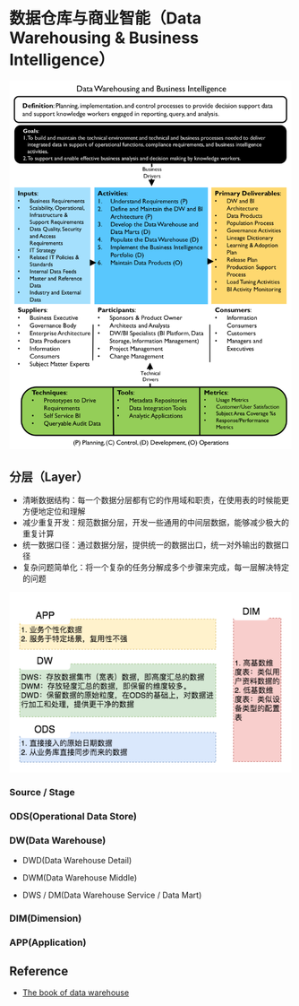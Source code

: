 # 数据仓库与商业智能（Data Warehousing & Business Intelligence）

![Data Warehousing and Business Intelligence](assets/images/data-warehousing-and-business-intelligence/data-warehousing-and-business-intelligence.png)

## 分层（Layer）

- 清晰数据结构：每一个数据分层都有它的作用域和职责，在使用表的时候能更方便地定位和理解
- 减少重复开发：规范数据分层，开发一些通用的中间层数据，能够减少极大的重复计算
- 统一数据口径：通过数据分层，提供统一的数据出口，统一对外输出的数据口径
- 复杂问题简单化：将一个复杂的任务分解成多个步骤来完成，每一层解决特定的问题

![Data Layer](assets/images/data-warehousing-and-business-intelligence/data-layer-detail.png)

### Source / Stage

### ODS(Operational Data Store)

### DW(Data Warehouse)

- DWD(Data Warehouse Detail)

- DWM(Data Warehouse Middle)

- DWS / DM(Data Warehouse Service / Data Mart)

### DIM(Dimension)

### APP(Application)

## Reference

- [The book of data warehouse](https://github.com/dantezhao/data-warehouse)